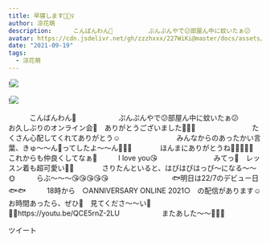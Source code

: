 ```yaml
---
title: 早寝します🧚🏻‍♀️
author: 涼花萌
description: 　　　こんばんわん🐶　　　　　　ぷんぷんやで😕部屋ん中に蚊いたぁ😕　　　　　　　　お久しぶりのオンライン会🌼　ありがとうございました🧚🏻‍♀️　　　　　　　　たくさん心配してくれてありがとう☺️　　　　　　　...
avatar: https://cdn.jsdelivr.net/gh/zzzhxxx/227WiKi@master/docs/assets/photo/avatar/moe.jpg
date: "2021-09-19"
tags:
  - 涼花萌
---
```


!![](https://cdn.jsdelivr.net/gh/zzzhxxx/227WiKi-image@master/blog-image/moe-2021-09-19_1.jpg)

!![](https://cdn.jsdelivr.net/gh/zzzhxxx/227WiKi-image@master/blog-image/moe-2021-09-19_2.jpg)


　　　こんばんわん🐶　　　　　　ぷんぷんやで😕部屋ん中に蚊いたぁ😕　　　　　　　　お久しぶりのオンライン会🌼　ありがとうございました🧚🏻‍♀️　　　　　　　　たくさん心配してくれてありがとう☺️　　　　　　　　みんなからのあったかい言葉、きゅ〜〜ん💓ってしたよ〜〜ん🥰💓💓　　　　ほんまにありがとうね🧚🏻‍♀️💓💓　　　　　　これからも仲良くしてなぁ🥳　　　I love you😘　　　　　　　　みてっ🌼　レッスン着も超可愛い💛💓　　　　さりたんといると、はぴはぴはっぴ〜になる〜〜🌞　　　らぶ〜〜〜😘😘😘😘😘　　　　　　　　　🐟明日は22/7のデビュー日🐟🐟　　　18時から　○ANNIVERSARY ONLINE 2021○　の配信があります☺️　　　　　　お時間あったら、ぜひ💓　見てくださ〜〜い🌼　　💁‍♀️https://youtu.be/QCE5rnZ-2LU　　　　　　またあした〜〜🧚🏻‍♀️　　


ツイート



